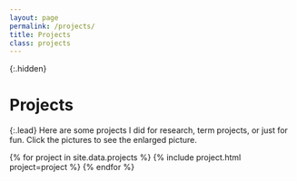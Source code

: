 ```yaml
---
layout: page
permalink: /projects/
title: Projects
class: projects
---
```


{:.hidden}
# Projects

{:.lead}
Here are some projects I did for research, term projects, or just for fun. Click the pictures to see the enlarged picture.
<div class="grid">
  {% for project in site.data.projects %}
    {% include project.html project=project %}
  {% endfor %}
</div>